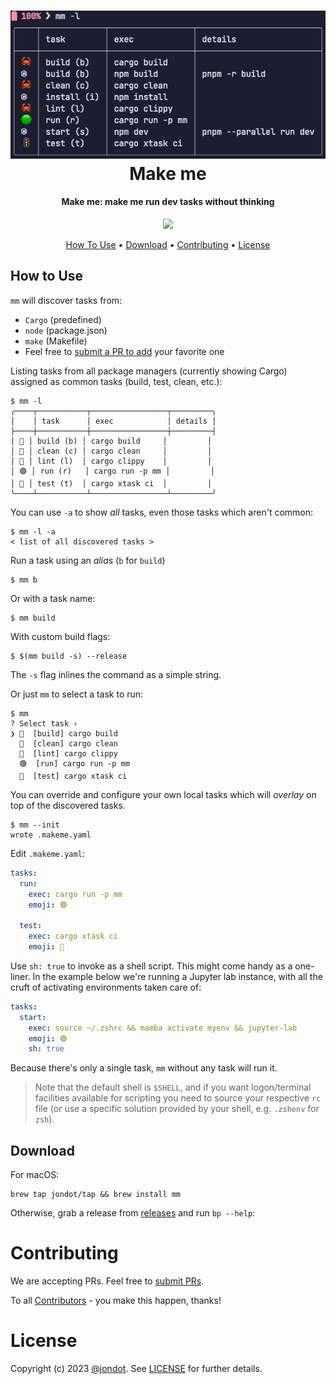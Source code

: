 <h1 align="center">
   <img src="media/screen.png" width="600"/>
   <br/>
   Make me
</h1>

<h4 align="center"> Make me: make me run dev tasks without thinking</h4>
<p align="center">
<img src="https://github.com/jondot/makeme/actions/workflows/build.yml/badge.svg"/>
</p>
<p align="center">
  <a href="#how-to-use">How To Use</a> •
  <a href="#download">Download</a> •
  <a href="#contributing">Contributing</a> •
  <a href="#license">License</a>
</p>


## How to Use

`mm` will discover tasks from:

* `Cargo` (predefined)
* `node` (package.json)
* `make` (Makefile)
* Feel free to [submit a PR to add](https://github.com/jondot/makeme/pulls) your favorite one

Listing tasks from all package managers (currently showing Cargo) assigned as common tasks (build, test, clean, etc.):

```
$ mm -l
╭────┬───────────┬─────────────────┬─────────╮
│    │ task      │ exec            │ details │
├────┼───────────┼─────────────────┼─────────┤
│ 🦀 │ build (b) │ cargo build     │         │
│ 🦀 │ clean (c) │ cargo clean     │         │
│ 🦀 │ lint (l)  │ cargo clippy    │         │
│ 🟢 │ run (r)   │ cargo run -p mm │         │
│ 🚦 │ test (t)  │ cargo xtask ci  │         │
╰────┴───────────┴─────────────────┴─────────╯
```

You can use `-a` to show _all_ tasks, even those tasks which aren't common:

```
$ mm -l -a
< list of all discovered tasks >
```

Run a task using an _alias_ (`b` for `build`)

```
$ mm b
```

Or with a task name:

```
$ mm build
```

With custom build flags:

```
$ $(mm build -s) --release
```

The `-s` flag inlines the command as a simple string.

Or just `mm` to select a task to run:

```
$ mm
? Select task ›
❯ 🦀  [build] cargo build
  🦀  [clean] cargo clean
  🦀  [lint] cargo clippy
  🟢  [run] cargo run -p mm
  🚦  [test] cargo xtask ci
```

You can override and configure your own local tasks which will _overlay_ on top of the discovered tasks.


```
$ mm --init
wrote .makeme.yaml
```

Edit `.makeme.yaml`:

```yaml
tasks:
  run: 
    exec: cargo run -p mm
    emoji: 🟢

  test: 
    exec: cargo xtask ci
    emoji: 🚦
```

Use `sh: true` to invoke as a shell script. This might come handy as a one-liner. In the example below we're running a Jupyter lab instance, with all the cruft of activating environments taken care of:


```yaml
tasks:
  start: 
    exec: source ~/.zshrc && mamba activate myenv && jupyter-lab
    emoji: 🟢
    sh: true
```

Because there's only a single task, `mm` without any task will run it.

> Note that the default shell is `$SHELL`, and if you want logon/terminal facilities available for scripting you need to source your respective `rc` file (or use a specific solution provided by your shell, e.g. `.zshenv` for `zsh`).
## Download

For macOS:

```
brew tap jondot/tap && brew install mm
```

Otherwise, grab a release from [releases](https://github.com/jondot/makeme/releases) and run `bp --help`:

# Contributing

We are accepting PRs. Feel free to [submit PRs](https://github.com/jondot/makeme/pulls).

To all [Contributors](https://github.com/jondot/makeme/graphs/contributors) - you make this happen, thanks!

# License

Copyright (c) 2023 [@jondot](http://twitter.com/jondot). See [LICENSE](LICENSE.txt) for further details.
